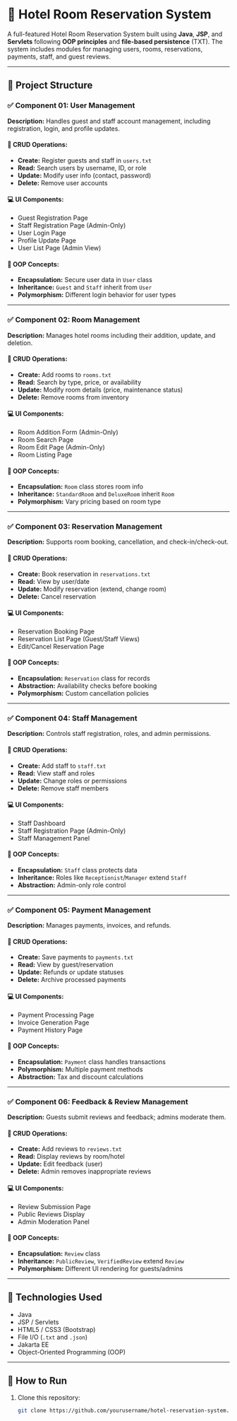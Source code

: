 # 🏨 Hotel Room Reservation System

A full-featured Hotel Room Reservation System built using **Java**, **JSP**, and **Servlets** following **OOP principles** and **file-based persistence** (TXT). The system includes modules for managing users, rooms, reservations, payments, staff, and guest reviews.

---

## 📁 Project Structure

### ✅ Component 01: User Management
**Description:** Handles guest and staff account management, including registration, login, and profile updates.

#### 🔧 CRUD Operations:
- **Create:** Register guests and staff in `users.txt`
- **Read:** Search users by username, ID, or role
- **Update:** Modify user info (contact, password)
- **Delete:** Remove user accounts

#### 💻 UI Components:
- Guest Registration Page
- Staff Registration Page (Admin-Only)
- User Login Page
- Profile Update Page
- User List Page (Admin View)

#### 🧠 OOP Concepts:
- **Encapsulation:** Secure user data in `User` class
- **Inheritance:** `Guest` and `Staff` inherit from `User`
- **Polymorphism:** Different login behavior for user types

---

### ✅ Component 02: Room Management
**Description:** Manages hotel rooms including their addition, update, and deletion.

#### 🔧 CRUD Operations:
- **Create:** Add rooms to `rooms.txt`
- **Read:** Search by type, price, or availability
- **Update:** Modify room details (price, maintenance status)
- **Delete:** Remove rooms from inventory

#### 💻 UI Components:
- Room Addition Form (Admin-Only)
- Room Search Page
- Room Edit Page (Admin-Only)
- Room Listing Page

#### 🧠 OOP Concepts:
- **Encapsulation:** `Room` class stores room info
- **Inheritance:** `StandardRoom` and `DeluxeRoom` inherit `Room`
- **Polymorphism:** Vary pricing based on room type

---

### ✅ Component 03: Reservation Management
**Description:** Supports room booking, cancellation, and check-in/check-out.

#### 🔧 CRUD Operations:
- **Create:** Book reservation in `reservations.txt`
- **Read:** View by user/date
- **Update:** Modify reservation (extend, change room)
- **Delete:** Cancel reservation

#### 💻 UI Components:
- Reservation Booking Page
- Reservation List Page (Guest/Staff Views)
- Edit/Cancel Reservation Page

#### 🧠 OOP Concepts:
- **Encapsulation:** `Reservation` class for records
- **Abstraction:** Availability checks before booking
- **Polymorphism:** Custom cancellation policies

---

### ✅ Component 04: Staff Management
**Description:** Controls staff registration, roles, and admin permissions.

#### 🔧 CRUD Operations:
- **Create:** Add staff to `staff.txt`
- **Read:** View staff and roles
- **Update:** Change roles or permissions
- **Delete:** Remove staff members

#### 💻 UI Components:
- Staff Dashboard
- Staff Registration Page (Admin-Only)
- Staff Management Panel

#### 🧠 OOP Concepts:
- **Encapsulation:** `Staff` class protects data
- **Inheritance:** Roles like `Receptionist`/`Manager` extend `Staff`
- **Abstraction:** Admin-only role control

---

### ✅ Component 05: Payment Management
**Description:** Manages payments, invoices, and refunds.

#### 🔧 CRUD Operations:
- **Create:** Save payments to `payments.txt`
- **Read:** View by guest/reservation
- **Update:** Refunds or update statuses
- **Delete:** Archive processed payments

#### 💻 UI Components:
- Payment Processing Page
- Invoice Generation Page
- Payment History Page

#### 🧠 OOP Concepts:
- **Encapsulation:** `Payment` class handles transactions
- **Polymorphism:** Multiple payment methods
- **Abstraction:** Tax and discount calculations

---

### ✅ Component 06: Feedback & Review Management
**Description:** Guests submit reviews and feedback; admins moderate them.

#### 🔧 CRUD Operations:
- **Create:** Add reviews to `reviews.txt`
- **Read:** Display reviews by room/hotel
- **Update:** Edit feedback (user)
- **Delete:** Admin removes inappropriate reviews

#### 💻 UI Components:
- Review Submission Page
- Public Reviews Display
- Admin Moderation Panel

#### 🧠 OOP Concepts:
- **Encapsulation:** `Review` class
- **Inheritance:** `PublicReview`, `VerifiedReview` extend `Review`
- **Polymorphism:** Different UI rendering for guests/admins

---

## 🧪 Technologies Used
- Java
- JSP / Servlets
- HTML5 / CSS3 (Bootstrap)
- File I/O (`.txt` and `.json`)
- Jakarta EE
- Object-Oriented Programming (OOP)

---

## 📌 How to Run

1. Clone this repository:
   ```bash
   git clone https://github.com/yourusername/hotel-reservation-system.git
